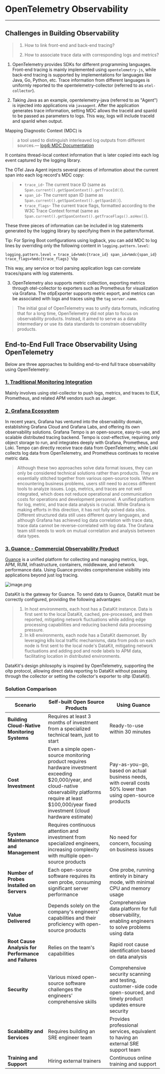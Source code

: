 # OpenTelemetry Observability

---

## Challenges in Building Observability
> 1. How to link front-end and back-end tracing?
>
> 2. How to associate trace data with corresponding logs and metrics?

1. OpenTelemetry provides SDKs for different programming languages. Front-end tracing is mainly implemented using `opentelemetry-js`, while back-end tracing is supported by implementations for languages like Java, Go, Python, etc. Trace information from different languages is uniformly reported to the opentelemetry-collector (referred to as `otel-collector`).

2. Taking Java as an example, opentelemetry-java (referred to as "Agent") is injected into applications via `javaagent`. After the application generates trace information, setting MDC allows the traceId and spanId to be passed as parameters to logs. This way, logs will include traceId and spanId when output.

Mapping Diagnostic Context (MDC) is 
> a tool used to distinguish interleaved log outputs from different sources.— [log4j MDC Documentation](http://logging.apache.org/log4j/1.2/apidocs/org/apache/log4j/MDC.html)

It contains thread-local context information that is later copied into each log event captured by the logging library.

The OTel Java Agent injects several pieces of information about the current span into each log record's MDC copy:

> - `trace_id`- The current trace ID (same as `Span.current().getSpanContext().getTraceId()`).
> - `span_id`- The current span ID (same as `Span.current().getSpanContext().getSpanId()`).
> - `trace_flags`- The current trace flags, formatted according to the W3C Trace Context format (same as `Span.current().getSpanContext().getTraceFlags().asHex()`).

These three pieces of information can be included in log statements generated by the logging library by specifying them in the pattern/format.

Tip: For Spring Boot configurations using logback, you can add MDC to log lines by overriding only the following content in `logging.pattern.level`:

```properties
logging.pattern.level = trace_id=%mdc{trace_id} span_id=%mdc{span_id} trace_flags=%mdc{trace_flags} %5p
```

This way, any service or tool parsing application logs can correlate traces/spans with log statements.

3. OpenTelemetry also supports metric collection, exporting metrics through otel-collector to exporters such as Prometheus for visualization via Grafana. The otlpExporter supports metric export, and metrics can be associated with logs and traces using the `tag` `server.name`.

> The initial goal of OpenTelemetry was to unify data formats, indicating that for a long time, OpenTelemetry did not plan to focus on observability products. Instead, it aimed to serve as a data intermediary or use its data standards to constrain observability products.

## End-to-End Full Trace Observability Using OpenTelemetry

Below are three approaches to building end-to-end full trace observability using OpenTelemetry:

### [1. Traditional Monitoring Integration](./opentelemetry-elk.md)

Mainly involves using otel-collector to push logs, metrics, and traces to ELK, Prometheus, and related APM vendors such as Jaeger.

### [2. Grafana Ecosystem](./opentelemetry-grafana.md)

In recent years, Grafana has ventured into the observability domain, establishing Grafana Cloud and Grafana Labs, and offering its own observability solutions. Grafana Tempo is an open-source, easy-to-use, and scalable distributed tracing backend. Tempo is cost-effective, requiring only object storage to run, and integrates deeply with Grafana, Prometheus, and Loki. Tempo can directly receive trace data from OpenTelemetry, while Loki collects log data from OpenTelemetry, and Prometheus continues to receive metric data.

> Although these two approaches solve data format issues, they can only be considered technical solutions rather than products. They are essentially stitched together from various open-source tools. When encountering business problems, users still need to access different tools to analyze issues. Logs, metrics, and traces are not well integrated, which does not reduce operational and communication costs for operations and development personnel. A unified platform for log, metric, and trace data analysis is crucial. While Grafana is making efforts in this direction, it has not fully solved data silos. Different structured data still uses different query languages, and although Grafana has achieved log data correlation with trace data, trace data cannot be reverse-correlated with log data. The Grafana team still needs to work on mutual correlation and analysis between data types.

### [3. Guance - Commercial Observability Product](./opentelemetry-guance.md)

[Guance](https://www.guance.com) is a unified platform for collecting and managing metrics, logs, APM, RUM, infrastructure, containers, middleware, and network performance data. Using Guance provides comprehensive visibility into applications beyond just log tracing.

![image.png](../images/opentelemetry_observable_guance.png)

DataKit is the gateway for Guance. To send data to Guance, DataKit must be correctly configured, providing the following advantages:

> 1. In host environments, each host has a DataKit instance. Data is first sent to the local DataKit, cached, pre-processed, and then reported, mitigating network fluctuations while adding edge processing capabilities and reducing backend data processing pressure.
> 2. In k8 environments, each node has a DataKit daemonset. By leveraging k8s local traffic mechanisms, data from pods on each node is first sent to the local node's DataKit, mitigating network fluctuations and adding pod and node labels to APM data, facilitating location in distributed environments.

DataKit's design philosophy is inspired by OpenTelemetry, supporting the oltp protocol, allowing direct data reporting to DataKit without passing through the collector or setting the collector's exporter to oltp (DataKit).

### Solution Comparison
| **Scenario** | **Self-built Open Source Products** | **Using Guance** |
| --- | --- | --- |
| **Building Cloud-Native Monitoring Systems** | Requires at least 3 months of investment from a specialized technical team, just to start | Ready-to-use within 30 minutes |
| **Cost Investment** | Even a simple open-source monitoring product requires hardware investment exceeding $20,000/year, and cloud-native observability platforms require at least $100,000/year fixed investment (cloud hardware estimate) | Pay-as-you-go, based on actual business needs, with overall costs 50% lower than using open-source products |
| **System Maintenance and Management** | Requires continuous attention and investment from specialized engineers, increasing complexity with multiple open-source products | No need for concern, focusing on business issues |
| **Number of Probes Installed on Servers** | Each open-source software requires its own probe, consuming significant server performance | One probe, running entirely in binary mode, with minimal CPU and memory usage |
| **Value Delivered** | Depends solely on the company's engineers' capabilities and their proficiency with open-source products | Comprehensive data platform for full observability, enabling engineers to solve problems using data |
| **Root Cause Analysis for Performance and Failures** | Relies on the team's capabilities | Rapid root cause identification based on data analysis |
| **Security** | Various mixed open-source software challenges the engineers' comprehensive skills | Comprehensive security scanning and testing, customer-side code open-sourced, and timely product updates ensure security |
| **Scalability and Services** | Requires building an SRE engineer team | Provides professional services, equivalent to having an external SRE support team |
| **Training and Support** | Hiring external trainers | Continuous online training and support |